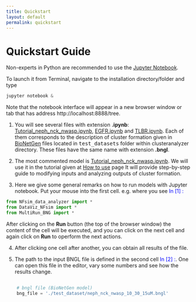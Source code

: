 ```yaml
---
title: Quickstart
layout: default
permalink: quickstart
---
```


# Quickstart Guide

Non-experts in Python are recommended to use the [Jupyter Notebook](https://jupyter.org/). 

To launch it from Terminal, navigate to the installation directory/folder and type

```python
jupyter notebook &
```
Note that the notebook interface will appear in a new browser window or tab that has address http://localhost:8888/tree.

1. You will see several files with extension <b>.ipynb</b>: [Tutorial_neph_nck_nwasp.ipynb](DEMO_neph_nck_nwasp.md), [EGFR.ipynb](EGFR.md) and [TLBR.ipynb](TLBR.md). Each of them corresponds to the description of cluster formation given in [BioNetGen](http://bionetgen.org) files located in <tt>test_datasets</tt> folder within clusteranalyzer directory. These files have the same name with extension <b>.bngl</b>. 

2. The most commented model is [Tutorial_neph_nck_nwasp.ipynb](DEMO_neph_nck_nwasp.md). We will use it in the tutorial given at [How to use](usage.md) page
It will provide step-by-step guide to modifying inputs and analyzing outputs of cluster formation. 

3. Here we give some general remarks on how to run models with Jupyter notebook. Put your mouse into the first cell. e.g. where you see <font color = blue>In [1] :</font>

```python
from NFsim_data_analyzer import *
from DataViz_NFsim import * 
from MultiRun_BNG import * 
```
After clicking on the <b>Run</b> button (the top of the browser window) the content of the cell will be executed, and you can click on the next cell and again click on <b>Run</b> to operform the next actions.

4. After clicking one cell after another, you can obtain all results of the file.

6. The path to the input BNGL file is defined in the second cell <font color = blue>In [2] :</font>. One can open this file in the editor, vary some numbers and see how the results change.

```python
    
    # bngl file (BioNetGen model) 
    bng_file = './test_dataset/neph_nck_nwasp_10_30_15uM.bngl'
```
